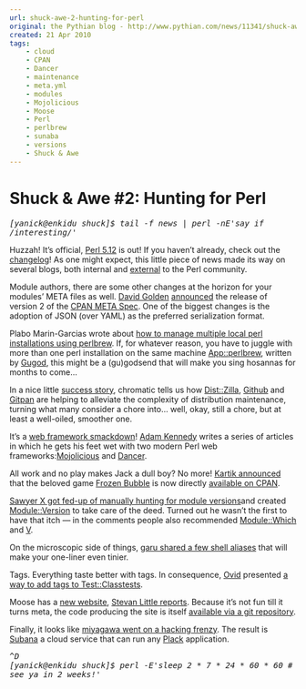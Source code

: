 ```yaml
---
url: shuck-awe-2-hunting-for-perl
original: the Pythian blog - http://www.pythian.com/news/11341/shuck-awe-2-hunting-for-perl
created: 21 Apr 2010
tags:
    - cloud
    - CPAN
    - Dancer
    - maintenance
    - meta.yml
    - modules
    - Mojolicious
    - Moose
    - Perl
    - perlbrew
    - sunaba
    - versions
    - Shuck & Awe
---
```


# Shuck &amp; Awe #2: Hunting for Perl

<p><i><tt>[yanick@enkidu shuck]$ tail -f news | perl -nE&#39;say if /interesting/&#39;</tt></i></p>

<p>Huzzah! It’s official, <a href="http://www.perl.org/get.html">Perl 5.12</a> is out! If you haven’t already, check out the <a href="http://search.cpan.org/~jesse/perl-5.12.0/pod/perl5120delta.pod">changelog</a>! As one might expect, this little piece of news made its way on several blogs, both internal and <a href="http://arstechnica.com/open-source/news/2010/04/perl-5-development-resumes-version-512-released.ars?utm_source=rss&#38;utm_medium=rss&#38;utm_campaign=rss">external</a> to the Perl community.</p>

<p>Module authors, there are some other changes at the horizon for your modules’ META files as well. <a href="http://www.dagolden.com">David Golden</a> <a href="http://www.dagolden.com/index.php/759/cpan-meta-spec-version-2-released">announced</a> the release of version 2 of the <a href="http://search.cpan.org/perldoc?CPAN::Meta::Spec">CPAN META Spec</a>. One of the biggest changes is the adoption of JSON (over YAML) as the preferred serialization format.</p>

<p>Plabo Marin-Garcias wrote about <a href="http://pablomarin-garcia.blogspot.com/2010/04/managing-multiple-local-perl.html">how to manage multiple local perl installations using perlbrew</a>. If, for whatever reason, you have to juggle with more than one perl installation on the same machine <a href="http://search.cpan.org/dist/App-perlbrew">App::perlbrew</a>, written by <a href="http://search.cpan.org/~gugod/">Gugod</a>, this might be a (gu)godsend that will make you sing hosannas for months to come…</p>

<p>In a nice little <a href="http://www.modernperlbooks.com/mt/2010/04/removing-friction.html">success story</a>, chromatic tells us how <a href="http://dzil.org/">Dist::Zilla</a>, <a href="http://github.com">Github</a> and <a href="http://github.com/gitpan">Gitpan</a> are helping to alleviate the complexity of distribution maintenance, turning what many consider a chore into… well, okay, still a chore, but at least a well-oiled, smoother one. </p>

<p>It’s a <a href="http://use.perl.org/~Alias/journal/40312">web framework smackdown</a>! <a href="http://ali.as">Adam Kennedy</a> writes a series of articles in which he gets his feet wet with two modern Perl web frameworks:<a href="http://search.cpan.org/dist/Mojolicious/">Mojolicious</a> and <a href="http://search.cpan.org/dist/Dancer/">Dancer</a>.</p>

<p>All work and no play makes Jack a dull boy? No more! <a href="http://yapgh.blogspot.com/2010/04/gamesfrozenbubble-it-is-start.html">Kartik announced</a> that the beloved game <a href="http://www.frozen-bubble.org/">Frozen Bubble</a> is now directly <a href="http://search.cpan.org/~kthakore/Games-FrozenBubble">available on CPAN</a>.</p>

<p><a href="http://blogs.perl.org/users/sawyer_x/2010/04/get-the-damned-version.html">Sawyer X got fed-up of manually hunting for module versions</a>and created <a href="http://search.cpan.org/dist/Module-Version/">Module::Version</a> to take care of the deed. Turned out he wasn’t the first to have that itch — in the comments people also recommended <a href="http://search.cpan.or/dist/Module-Which">Module::Which</a> and <a href="http://search.cpan.org/dist/V">V</a>.</p>

<p>On the microscopic side of things, <a href="http://onionstand.blogspot.com/2010/04/one-liner-tip-aliases.html">garu shared a few shell aliases</a> that will make your one-liner even tinier. </p>

<p>Tags. Everything taste better with tags. In consequence, <a href="http://blogs.perl.org/users/ovid/">Ovid</a> presented <a href="http://blogs.perl.org/users/ovid/2010/04/testclass-tags.html">a way to add tags to Test::Classtests</a>.</p>

<p>Moose has a <a href="http://moose.perl.org/">new website</a>, <a href="http://stevan-little.blogspot.com/2010/04/new-moose-website.html">Stevan Little reports</a>. Because it’s not fun till it turns meta, the code producing the site is itself <a href="http://git.shadowcat.co.uk/gitweb/gitweb.cgi?p=gitmo/moose-website.git;a=summary">available via a git repository</a>.</p>

<p>Finally, it looks like <a href="http://blog.plackperl.org/2010/04/sunaba---perl-web-apps-in-the-cloud.html">miyagawa went on a hacking frenzy</a>. The result is <a href="http://sunaba.plackperl.org/">Subana</a> a cloud service that can run any <a href="http://search.cpan.org/dist/Plack/">Plack</a> application.</p>

<p><i><tt>^D<br />[yanick@enkidu shuck]$ perl -E&#39;sleep 2 * 7 * 24 * 60 * 60 # see ya in 2 weeks!&#39;</tt></i></p>


